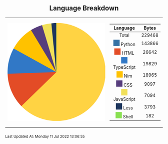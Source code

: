 <span align="center">

## Language Breakdown

</span>

<foreignObject>
<body xmlns="http://www.w3.org/1999/xhtml">
<table align="center">
<tr>
<td>

![Pie Chart](./assets/pie_chart.svg "Pie Chart detailing languages used")
</td>
<td>

|Language|Bytes|
|:-:|:-:|
|Total|229468
![Python](./assets/Python.svg) Python|143866|
![HTML](./assets/HTML.svg) HTML|26642|
![TypeScript](./assets/TypeScript.svg) TypeScript|19829|
![Nim](./assets/Nim.svg) Nim|18965|
![CSS](./assets/CSS.svg) CSS|9097|
![JavaScript](./assets/JavaScript.svg) JavaScript|7094|
![Less](./assets/Less.svg) Less|3793|
![Shell](./assets/Shell.svg) Shell|182|
</td>
</tr>
</table>
</body>
</foreignObject>

<sub>
Last Updated At:
Monday 11 Jul 2022 13:06:55</sub>